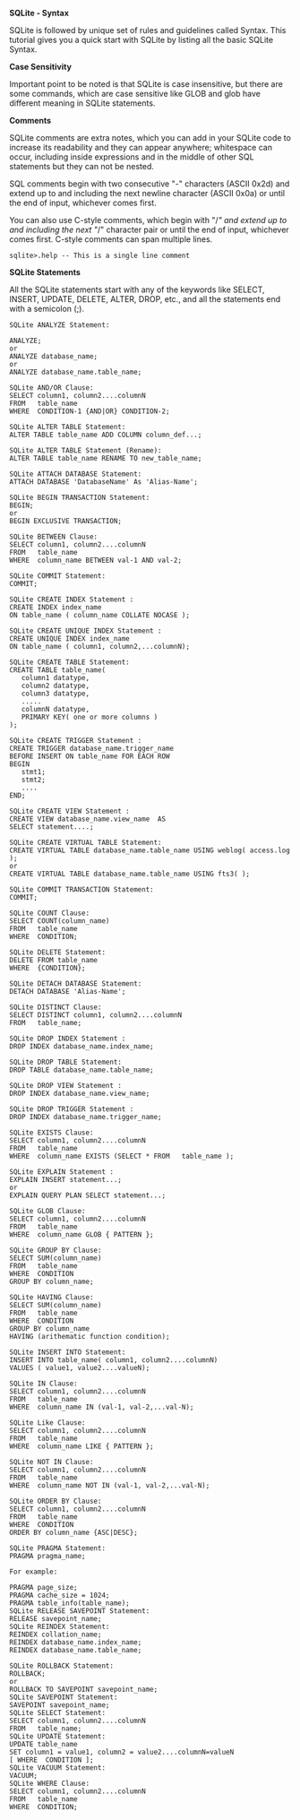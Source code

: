 **SQLite - Syntax**

SQLite is followed by unique set of rules and guidelines called Syntax. This tutorial gives you a quick start with SQLite by listing all the basic SQLite Syntax.

**Case Sensitivity**

Important point to be noted is that SQLite is case insensitive, but there are some commands, which are case sensitive like GLOB and glob have different meaning in SQLite statements.

**Comments**

SQLite comments are extra notes, which you can add in your SQLite code to increase its readability and they can appear anywhere; whitespace can occur, including inside expressions and in the middle of other SQL statements but they can not be nested.

SQL comments begin with two consecutive "-" characters (ASCII 0x2d) and extend up to and including the next newline character (ASCII 0x0a) or until the end of input, whichever comes first.

You can also use C-style comments, which begin with "/*" and extend up to and including the next "*/" character pair or until the end of input, whichever comes first. C-style comments can span multiple lines.
```
sqlite>.help -- This is a single line comment
```

**SQLite Statements**

All the SQLite statements start with any of the keywords like SELECT, INSERT, UPDATE, DELETE, ALTER, DROP, etc., and all the statements end with a semicolon (;).
```
SQLite ANALYZE Statement:

ANALYZE;
or
ANALYZE database_name;
or
ANALYZE database_name.table_name;

SQLite AND/OR Clause:
SELECT column1, column2....columnN
FROM   table_name
WHERE  CONDITION-1 {AND|OR} CONDITION-2;

SQLite ALTER TABLE Statement:
ALTER TABLE table_name ADD COLUMN column_def...;

SQLite ALTER TABLE Statement (Rename):
ALTER TABLE table_name RENAME TO new_table_name;

SQLite ATTACH DATABASE Statement:
ATTACH DATABASE 'DatabaseName' As 'Alias-Name';

SQLite BEGIN TRANSACTION Statement:
BEGIN;
or
BEGIN EXCLUSIVE TRANSACTION;

SQLite BETWEEN Clause:
SELECT column1, column2....columnN
FROM   table_name
WHERE  column_name BETWEEN val-1 AND val-2;

SQLite COMMIT Statement:
COMMIT;

SQLite CREATE INDEX Statement :
CREATE INDEX index_name
ON table_name ( column_name COLLATE NOCASE );

SQLite CREATE UNIQUE INDEX Statement :
CREATE UNIQUE INDEX index_name
ON table_name ( column1, column2,...columnN);

SQLite CREATE TABLE Statement:
CREATE TABLE table_name(
   column1 datatype,
   column2 datatype,
   column3 datatype,
   .....
   columnN datatype,
   PRIMARY KEY( one or more columns )
);

SQLite CREATE TRIGGER Statement :
CREATE TRIGGER database_name.trigger_name
BEFORE INSERT ON table_name FOR EACH ROW
BEGIN
   stmt1;
   stmt2;
   ....
END;

SQLite CREATE VIEW Statement :
CREATE VIEW database_name.view_name  AS
SELECT statement....;

SQLite CREATE VIRTUAL TABLE Statement:
CREATE VIRTUAL TABLE database_name.table_name USING weblog( access.log );
or
CREATE VIRTUAL TABLE database_name.table_name USING fts3( );

SQLite COMMIT TRANSACTION Statement:
COMMIT;

SQLite COUNT Clause:
SELECT COUNT(column_name)
FROM   table_name
WHERE  CONDITION;

SQLite DELETE Statement:
DELETE FROM table_name
WHERE  {CONDITION};

SQLite DETACH DATABASE Statement:
DETACH DATABASE 'Alias-Name';

SQLite DISTINCT Clause:
SELECT DISTINCT column1, column2....columnN
FROM   table_name;

SQLite DROP INDEX Statement :
DROP INDEX database_name.index_name;

SQLite DROP TABLE Statement:
DROP TABLE database_name.table_name;

SQLite DROP VIEW Statement :
DROP INDEX database_name.view_name;

SQLite DROP TRIGGER Statement :
DROP INDEX database_name.trigger_name;

SQLite EXISTS Clause:
SELECT column1, column2....columnN
FROM   table_name
WHERE  column_name EXISTS (SELECT * FROM   table_name );

SQLite EXPLAIN Statement :
EXPLAIN INSERT statement...;
or
EXPLAIN QUERY PLAN SELECT statement...;

SQLite GLOB Clause:
SELECT column1, column2....columnN
FROM   table_name
WHERE  column_name GLOB { PATTERN };

SQLite GROUP BY Clause:
SELECT SUM(column_name)
FROM   table_name
WHERE  CONDITION
GROUP BY column_name;

SQLite HAVING Clause:
SELECT SUM(column_name)
FROM   table_name
WHERE  CONDITION
GROUP BY column_name
HAVING (arithematic function condition);

SQLite INSERT INTO Statement:
INSERT INTO table_name( column1, column2....columnN)
VALUES ( value1, value2....valueN);

SQLite IN Clause:
SELECT column1, column2....columnN
FROM   table_name
WHERE  column_name IN (val-1, val-2,...val-N);

SQLite Like Clause:
SELECT column1, column2....columnN
FROM   table_name
WHERE  column_name LIKE { PATTERN };

SQLite NOT IN Clause:
SELECT column1, column2....columnN
FROM   table_name
WHERE  column_name NOT IN (val-1, val-2,...val-N);

SQLite ORDER BY Clause:
SELECT column1, column2....columnN
FROM   table_name
WHERE  CONDITION
ORDER BY column_name {ASC|DESC};

SQLite PRAGMA Statement:
PRAGMA pragma_name;

For example:

PRAGMA page_size;
PRAGMA cache_size = 1024;
PRAGMA table_info(table_name);
SQLite RELEASE SAVEPOINT Statement:
RELEASE savepoint_name;
SQLite REINDEX Statement:
REINDEX collation_name;
REINDEX database_name.index_name;
REINDEX database_name.table_name;

SQLite ROLLBACK Statement:
ROLLBACK;
or
ROLLBACK TO SAVEPOINT savepoint_name;
SQLite SAVEPOINT Statement:
SAVEPOINT savepoint_name;
SQLite SELECT Statement:
SELECT column1, column2....columnN
FROM   table_name;
SQLite UPDATE Statement:
UPDATE table_name
SET column1 = value1, column2 = value2....columnN=valueN
[ WHERE  CONDITION ];
SQLite VACUUM Statement:
VACUUM;
SQLite WHERE Clause:
SELECT column1, column2....columnN
FROM   table_name
WHERE  CONDITION;
```
